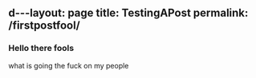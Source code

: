 d---layout: page
title: TestingAPost
permalink: /firstpostfool/
---


### Hello there fools ###
what is going the fuck on my people

